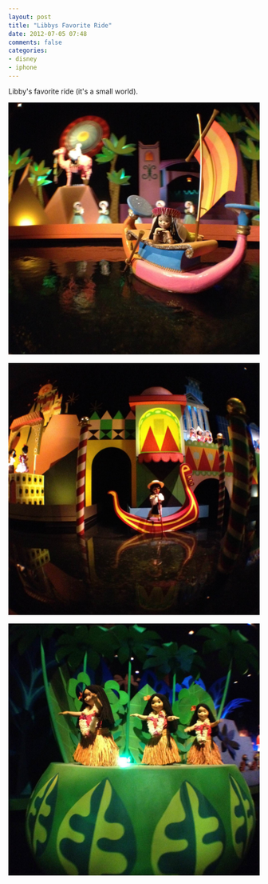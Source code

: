 ```yaml
---
layout: post
title: "Libbys Favorite Ride"
date: 2012-07-05 07:48
comments: false
categories: 
- disney
- iphone
---
```

Libby's favorite ride (it's a small world).

![Libby's favorite ride](/assets/images/2012/2012-07-05/2012-07-04at14.42.56.jpg)


![Libby's favorite ride](/assets/images/2012/2012-07-05/2012-07-04at14.43.31.jpg)


![Libby's favorite ride](/assets/images/2012/2012-07-05/2012-07-04at14.43.10.jpg)

